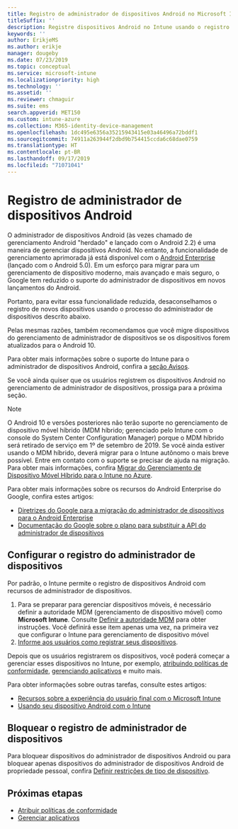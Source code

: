 ```yaml
---
title: Registro de administrador de dispositivos Android no Microsoft Intune
titleSuffix: ''
description: Registre dispositivos Android no Intune usando o registro de administrador de dispositivos.
keywords: ''
author: ErikjeMS
ms.author: erikje
manager: dougeby
ms.date: 07/23/2019
ms.topic: conceptual
ms.service: microsoft-intune
ms.localizationpriority: high
ms.technology: ''
ms.assetid: ''
ms.reviewer: chmaguir
ms.suite: ems
search.appverid: MET150
ms.custom: intune-azure
ms.collection: M365-identity-device-management
ms.openlocfilehash: 1dc495e6356a35215943415e03a46496a72bddf1
ms.sourcegitcommit: 74911a263944f2dbd9b754415ccda6c68dae0759
ms.translationtype: HT
ms.contentlocale: pt-BR
ms.lasthandoff: 09/17/2019
ms.locfileid: "71071041"
---
```

# <a name="android-device-administrator-enrollment"></a>Registro de administrador de dispositivos Android

O administrador de dispositivos Android (às vezes chamado de gerenciamento Android "herdado" e lançado com o Android 2.2) é uma maneira de gerenciar dispositivos Android. No entanto, a funcionalidade de gerenciamento aprimorada já está disponível com o [Android Enterprise](https://www.android.com/enterprise/management/) (lançado com o Android 5.0). Em um esforço para migrar para um gerenciamento de dispositivo moderno, mais avançado e mais seguro, o Google tem reduzido o suporte do administrador de dispositivos em novos lançamentos do Android.

Portanto, para evitar essa funcionalidade reduzida, desaconselhamos o registro de novos dispositivos usando o processo do administrador de dispositivos descrito abaixo.

Pelas mesmas razões, também recomendamos que você migre dispositivos do gerenciamento de administrador de dispositivos se os dispositivos forem atualizados para o Android 10. 

Para obter mais informações sobre o suporte do Intune para o administrador de dispositivos Android, confira a [seção Avisos](whats-new.md#decreasing-support-for-android-device-administrator).

Se você ainda quiser que os usuários registrem os dispositivos Android no gerenciamento de administrador de dispositivos, prossiga para a próxima seção.  


> [!Note]  
> O Android 10 e versões posteriores não terão suporte no gerenciamento de dispositivo móvel híbrido (MDM híbrido; gerenciado pelo Intune com o console do System Center Configuration Manager) porque o MDM híbrido será retirado de serviço em 1º de setembro de 2019. Se você ainda estiver usando o MDM híbrido, deverá migrar para o Intune autônomo o mais breve possível. Entre em contato com o suporte se precisar de ajuda na migração. Para obter mais informações, confira [Migrar do Gerenciamento de Dispositivo Móvel Híbrido para o Intune no Azure](https://aka.ms/hybrid_notification).

Para obter mais informações sobre os recursos do Android Enterprise do Google, confira estes artigos:
- [Diretrizes do Google para a migração do administrador de dispositivos para o Android Enterprise](http://static.googleusercontent.com/media/android.com/en/enterprise/static/2016/pdfs/enterprise/Android-Enterprise-Migration-Bluebook_2019.pdf)
- [Documentação do Google sobre o plano para substituir a API do administrador de dispositivos](https://developers.google.com/android/work/device-admin-deprecation)


## <a name="set-up-device-administrator-enrollment"></a>Configurar o registro do administrador de dispositivos

Por padrão, o Intune permite o registro de dispositivos Android com recursos de administrador de dispositivos.

1. Para se preparar para gerenciar dispositivos móveis, é necessário definir a autoridade MDM (gerenciamento de dispositivo móvel) como **Microsoft Intune**. Consulte [Definir a autoridade MDM](mdm-authority-set.md) para obter instruções. Você definirá esse item apenas uma vez, na primeira vez que configurar o Intune para gerenciamento de dispositivo móvel
2. [Informe aos usuários como registrar seus dispositivos](/intune-user-help/enroll-your-device-in-intune-android).  

Depois que os usuários registrarem os dispositivos, você poderá começar a gerenciar esses dispositivos no Intune, por exemplo, [atribuindo políticas de conformidade](compliance-policy-create-android.md), [gerenciando aplicativos](app-management.md) e muito mais.

Para obter informações sobre outras tarefas, consulte estes artigos:
- [Recursos sobre a experiência do usuário final com o Microsoft Intune](end-user-educate.md)
- [Usando seu dispositivo Android com o Intune](https://docs.microsoft.com/intune-user-help/using-your-android-device-with-intune)


## <a name="block-device-administrator-enrollment"></a>Bloquear o registro de administrador de dispositivos
Para bloquear dispositivos do administrador de dispositivos Android ou para bloquear apenas dispositivos do administrador de dispositivos Android de propriedade pessoal, confira [Definir restrições de tipo de dispositivo](enrollment-restrictions-set.md).



## <a name="next-steps"></a>Próximas etapas
- [Atribuir políticas de conformidade](compliance-policy-create-android.md)
- [Gerenciar aplicativos](app-management.md)